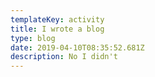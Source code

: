```yaml
---
templateKey: activity
title: I wrote a blog
type: blog
date: 2019-04-10T08:35:52.681Z
description: No I didn't
---
```


